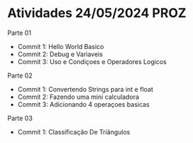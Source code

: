 # Atividades 24/05/2024 PROZ

Parte 01
- Commit 1: Hello World Basico
- Commit 2: Debug e Variaveis
- Commit 3: Uso e Condiçoes e Operadores Logicos


Parte 02
- Commit 1: Convertendo Strings para int e float
- Commit 2: Fazendo uma mini calculadora
- Commit 3: Adicionando 4 operaçoes basicas

Parte 03
- Commit 1: Classificação De Triângulos